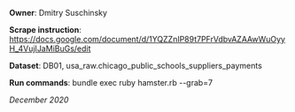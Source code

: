 **Owner**: Dmitry Suschinsky
 
**Scrape instruction**: https://docs.google.com/document/d/1YQZZnIP89t7PFrVdbvAZAAwWuOyyH_4VujIJaMiBuGs/edit 

**Dataset**: DB01, usa_raw.chicago_public_schools_suppliers_payments

**Run commands**: bundle exec ruby hamster.rb --grab=7

_December 2020_
